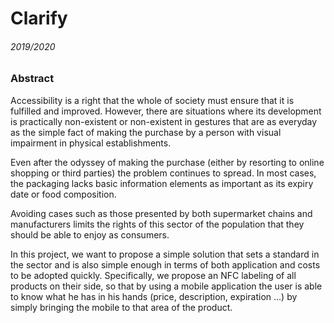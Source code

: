 # Clarify
###### 2019/2020

### Abstract
  
  Accessibility is a right that the whole of society must ensure that it is fulfilled and improved. However, there are situations where its development is practically non-existent or non-existent in gestures that are as everyday as the simple fact of making the purchase by a person with visual impairment in physical establishments.

Even after the odyssey of making the purchase (either by resorting to online shopping or third parties) the problem continues to spread. In most cases, the packaging lacks basic information elements as important as its expiry date or food composition.

Avoiding cases such as those presented by both supermarket chains and manufacturers limits the rights of this sector of the population that they should be able to enjoy as consumers.

In this project, we want to propose a simple solution that sets a standard in the sector and is also simple enough in terms of both application and costs to be adopted quickly. Specifically, we propose an NFC labeling of all products on their side, so that by using a mobile application the user is able to know what he has in his hands (price, description, expiration ...) by simply bringing the mobile to that area of the product.

